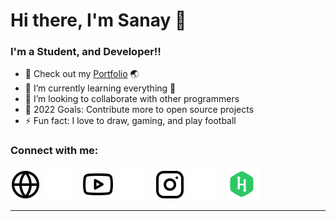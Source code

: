 # Hi there, I'm Sanay 👋 

### I'm a Student, and Developer!!

- 🔭 Check out my [Portfolio](https://sanayvarghese.tk/) 🌏
- 🌱 I’m currently learning everything 🤣
- 👯 I’m looking to collaborate with other programmers
- 🥅 2022 Goals: Contribute more to open source projects
- ⚡ Fun fact: I love to draw, gaming, and play football

### Connect with me:

[![website](./img/globe-light.svg)](https://sanayvarghese.tk/)
[![website](./img/globe-dark.svg)](https://sanayvarghese.tk/)
&nbsp;&nbsp;
[![website](./img/youtube-light.svg)](https://youtube.com/)
[![website](./img/youtube-dark.svg)](https://youtube.com/)
&nbsp;&nbsp;
[![website](./img/instagram-light.svg)](https://instagram.com/_sanay_varghese_)
[![website](./img/instagram-dark.svg)](https://instagram.com/)
&nbsp;&nbsp;
[![website](./img/hackerrank.svg)](https://hackerrank.com/)
&nbsp;&nbsp;

---
